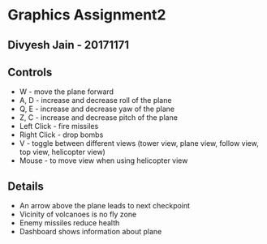 Graphics Assignment2
=========================

Divyesh Jain - 20171171
-------

Controls
-------
* W - move the plane forward
* A, D - increase and decrease roll of the plane
* Q, E - increase and decrease yaw of the plane
* Z, C - increase and decrease pitch of the plane
* Left Click - fire missiles
* Right Click - drop bombs
* V -  toggle between different views (tower view, plane view, follow view, top view, helicopter view)
* Mouse - to move view when using helicopter view

Details
------
* An arrow above the plane leads to next checkpoint
* Vicinity of volcanoes is no fly zone
* Enemy missiles reduce health
* Dashboard shows information about plane
